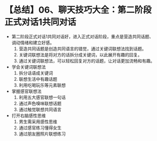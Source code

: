 # 【总结】06、聊天技巧大全：第二阶段正式对话1共同对话

-   第二阶段正式对话1共同对话好，进入正式对话阶段，重点是营造共同话题、调动情绪和建立好感。
    1.  营造共同话题是创造共同语言的错觉，通过关键词联想法找到话题。
    2.  关键词联想法是将对方的话拆分成关键词，以此展开有趣的回复。
    3.  通过关键词联想法，可以轻松回复对方的话题，让对话更加流畅和有趣。
-   学会关键词联想法
    1.  拆分话语成关键词
    2.  联想生活中有趣话题
    3.  利用吃喝玩乐等元素联想
-   掌握感官联想法
    1.  利用五大感官联想一句话
    2.  通过声色嗅味联想话题
    3.  通过触觉联想共同语言
-   打开右脑感性思维
    1.  男生需采用感性思维
    2.  通过感官练习懂得女生
    3.  通过朋友圈照片联想练习